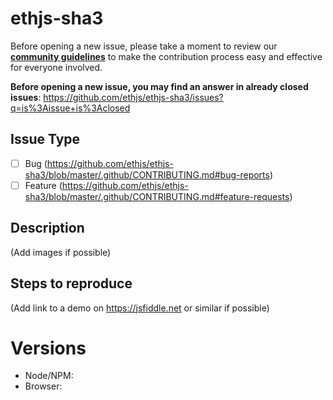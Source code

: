 # ethjs-sha3

Before opening a new issue, please take a moment to review our [**community guidelines**](https://github.com/ethjs/ethjs-sha3/blob/master/.github/CONTRIBUTING.md) to make the contribution process easy and effective for everyone involved.

**Before opening a new issue, you may find an answer in already closed issues**:
https://github.com/ethjs/ethjs-sha3/issues?q=is%3Aissue+is%3Aclosed

## Issue Type

- [ ] Bug (https://github.com/ethjs/ethjs-sha3/blob/master/.github/CONTRIBUTING.md#bug-reports)
- [ ] Feature (https://github.com/ethjs/ethjs-sha3/blob/master/.github/CONTRIBUTING.md#feature-requests)

## Description

(Add images if possible)

## Steps to reproduce

(Add link to a demo on https://jsfiddle.net or similar if possible)

# Versions

- Node/NPM:
- Browser:
